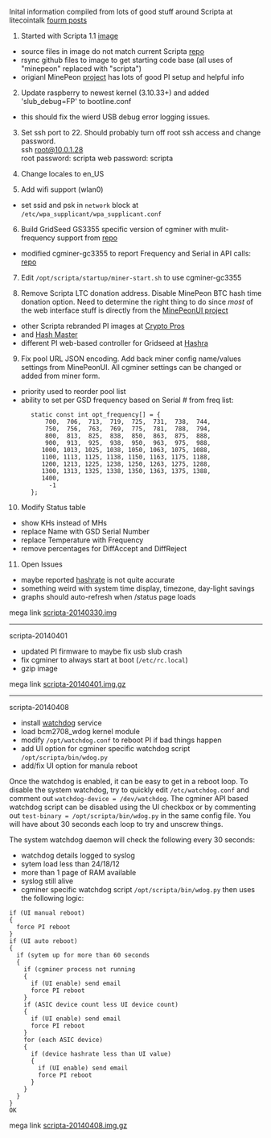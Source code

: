 
Inital information compiled from lots of good stuff around Scripta at litecointalk
[fourm posts](https://litecointalk.org/index.php?topic=9908.msg143787#msg143787)

1. Started with Scripta 1.1 [image](http://www.lateralfactory.com/download.php?file=scripta-1_1.tgz)
  * source files in image do not match current Scripta [repo](https://github.com/scriptamining/scripta.git)  
  * rsync github files to image to get starting code base (all uses of "minepeon" replaced with "scripta")
  * origianl MinePeon [project](http://minepeon.com/index.php/Main_Page) has lots of good PI setup and helpful info
    
2. Update raspberry to newest kernel (3.10.33+) and added 'slub_debug=FP' to bootline.conf
  * this should fix the wierd USB debug error logging issues.   

3. Set ssh port to 22.  Should probably turn off root ssh access and change password.  
  ssh root@10.0.1.28  
  root password: scripta
  web password: scripta
    
4. Change locales to en_US

5. Add wifi support (wlan0)
  * set ssid and psk in `network` block at `/etc/wpa_supplicant/wpa_supplicant.conf`

6. Build GridSeed GS3355 specific version of cgminer with mulit-frequency support from [repo](https://github.com/girnyau/cgminer-gc3355)
  * modified cgminer-gc3355 to report Frequency and Serial in API calls: [repo](https://github.com/mox235/cgminer-gc3355)

7. Edit `/opt/scripta/startup/miner-start.sh` to use cgminer-gc3355

8. Remove Scripta LTC donation address.  Disable MinePeon BTC hash time donation option.  Need to determine the right thing to do since _most_ of the web interface stuff is directly from the [MinePeonUI project](https://github.com/MineForeman/zArchive-MinePeonWebUI.git)
  * other Scripta rebranded PI images at [Crypto Pros](http://www.cryptopros.com/2014/03/gridseed-dual-miner-first-look-amazing.html) 
  * and [Hash Master](https://hash-master.com/blog/using-your-raspberry-pi-as-a-gridseed-mining-controller/)
  * different PI web-based controller for Gridseed at [Hashra](https://github.com/HASHRA)

9. Fix pool URL JSON encoding.  Add back miner config name/values settings from MinePeonUI.  All cgminer settings can be changed or added from miner form. 
  * priority used to reorder pool list
  * ability to set per GSD frequency based on Serial # from freq list: 
  ```
        static const int opt_frequency[] = {
            700,  706,  713,  719,  725,  731,  738,  744,
            750,  756,  763,  769,  775,  781,  788,  794,
            800,  813,  825,  838,  850,  863,  875,  888,
            900,  913,  925,  938,  950,  963,  975,  988,
           1000, 1013, 1025, 1038, 1050, 1063, 1075, 1088,
           1100, 1113, 1125, 1138, 1150, 1163, 1175, 1188,
           1200, 1213, 1225, 1238, 1250, 1263, 1275, 1288,
           1300, 1313, 1325, 1338, 1350, 1363, 1375, 1388,
           1400,
             -1
        };
  ```
10. Modify Status table
  * show KHs instead of MHs
  * replace Name with GSD Serial Number
  * replace Temperature with Frequency
  * remove percentages for DiffAccept and DiffReject 
    
11. Open Issues
  * maybe reported [hashrate](http://cryptomining-blog.com/1760-what-is-the-actual-hashrate-you-get-from-your-gridseed-asic/) is not quite accurate
  * something weird with system time display, timezone, day-light savings
  * graphs should auto-refresh when /status page loads

mega link [scripta-20140330.img](https://mega.co.nz/#!D5RiSZTR!wcDqC3yOeUrYC6tqYM7Lh5YbRjVpdtQhg29CagL4ZsI)

---

scripta-20140401

  * updated PI firmware to maybe fix usb slub crash
  * fix cgminer to always start at boot (`/etc/rc.local`)
  * gzip image

mega link [scripta-20140401.img.gz](https://mega.co.nz/#!Tx42mJab!XMpNsU6cfS23GAuli3C_BgwrdJ15sFLqEF7QNgrYTN4)

---

scripta-20140408

  * install [watchdog](http://linux.die.net/man/8/watchdog) service
  * load bcm2708_wdog kernel module
  * modify `/opt/watchdog.conf` to reboot PI if bad things happen 
  * add UI option for cgminer specific watchdog script `/opt/scripta/bin/wdog.py`
  * add/fix UI option for manula reboot
  
Once the watchdog is enabled, it can be easy to get in a reboot loop.  To disable the system watchdog, try to quickly edit `/etc/watchdog.conf` and comment out `watchdog-device = /dev/watchdog`.  The cgminer API based watchdog script can be disabled using the UI checkbox or by commenting out `test-binary = /opt/scripta/bin/wdog.py` in the same config file.  You will have about 30 seconds each loop to try and unscrew things.   

The system watchdog daemon will check the following every 30 seconds:
  - watchdog details logged to syslog
  - sytem load less than 24/18/12
  - more than 1 page of RAM available
  - syslog still alive
  - cgminer specific watchdog script `/opt/scripta/bin/wdog.py` then uses the following logic:

  ```
  if (UI manual reboot)
  {
    force PI reboot
  }
  if (UI auto reboot)
  {
    if (sytem up for more than 60 seconds
    {
      if (cgminer process not running
      {
        if (UI enable) send email
        force PI reboot
      }
      if (ASIC device count less UI device count)
      {
        if (UI enable) send email
        force PI reboot
      }
      for (each ASIC device)
      {
        if (device hashrate less than UI value)
        {
          if (UI enable) send email
          force PI reboot
        }
      }
    }
  }
  OK
  ```
  
mega link [scripta-20140408.img.gz](https://mega.co.nz/???)   
